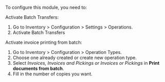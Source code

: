 To configure this module, you need to:

Activate Batch Transfers:

1. Go to Inventory > Configuration > Settings > Operations.
2. Activate Batch Transfers

Activate invoice printing from batch:

1. Go to Inventory > Configuration > Operation Types.
2. Choose one already created or create new operation type.
3. Select *Invoices, Invoices and Pickings or Invoices or Pickings* in **Print documents from batch**.
4. Fill in the number of copies you want.

